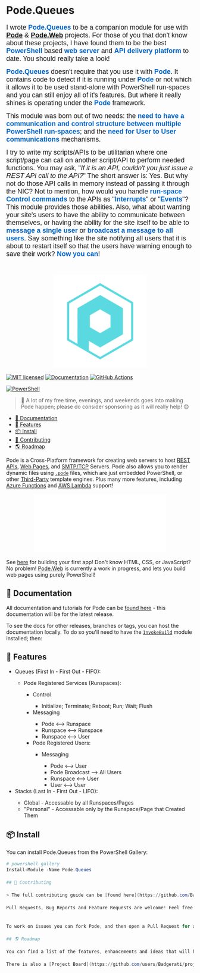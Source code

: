 # Pode.Queues

<P><FONT FACE="Calibri, sans-serif"><FONT SIZE=4>I wrote </FONT></FONT><STRONG><FONT COLOR="#0066cc"><FONT FACE="Calibri, sans-serif"><FONT SIZE=4><B>Pode.Queues</B></FONT></FONT></FONT></STRONG><FONT FACE="Calibri, sans-serif"><FONT SIZE=4>
to be a </FONT></FONT><FONT FACE="Calibri, sans-serif"><FONT SIZE=4><SPAN STYLE="font-style: normal">companion</SPAN></FONT></FONT><FONT FACE="Calibri, sans-serif"><FONT SIZE=4>
module for use with </FONT></FONT><STRONG><A HREF="https://github.com/Badgerati/Pode"><FONT FACE="Calibri, sans-serif"><FONT SIZE=4>Pode</FONT></FONT></A></STRONG><FONT FACE="Calibri, sans-serif"><FONT SIZE=4>
&amp; </FONT></FONT><STRONG><A HREF="https://github.com/Badgerati/Pode.Web"><FONT FACE="Calibri, sans-serif"><FONT SIZE=4>Pode.Web</FONT></FONT></A></STRONG><FONT FACE="Calibri, sans-serif"><FONT SIZE=4>
projects.  For those of you that don't know about these projects, I
have found them to be the best </FONT></FONT><FONT COLOR="#0066cc"><FONT FACE="Calibri, sans-serif"><FONT SIZE=4><B>PowerShell
</B></FONT></FONT></FONT><FONT FACE="Calibri, sans-serif"><FONT SIZE=4>based
</FONT></FONT><FONT COLOR="#0066cc"><FONT FACE="Calibri, sans-serif"><FONT SIZE=4><B>web
server</B></FONT></FONT></FONT><FONT FACE="Calibri, sans-serif"><FONT SIZE=4>
and </FONT></FONT><FONT COLOR="#0066cc"><FONT FACE="Calibri, sans-serif"><FONT SIZE=4><B>API
delivery platform</B></FONT></FONT></FONT><FONT FACE="Calibri, sans-serif"><FONT SIZE=4>
to date.  You should really take a look!</FONT></FONT></P>
<P><FONT FACE="Calibri, sans-serif"><FONT COLOR="#0066cc"><FONT SIZE=4><B>Pode.Queues</B></FONT></FONT><FONT SIZE=4><B>
</B></FONT><FONT SIZE=4>doesn't require that you use it with </FONT><FONT COLOR="#0066cc"><FONT SIZE=4><B>Pode</B></FONT></FONT><FONT SIZE=4>.
 It contains code to detect if it is running under </FONT><FONT COLOR="#0066cc"><FONT SIZE=4><B>Pode</B></FONT></FONT><FONT SIZE=4>
or not which it allows it to be used stand-alone with PowerShell
run-spaces and you can still enjoy all of it's features.  But where
it really shines is operating under the </FONT><FONT COLOR="#0066cc"><FONT SIZE=4><B>Pode</B></FONT></FONT><FONT SIZE=4>
framework.</FONT></FONT></P>
<P><FONT FACE="Calibri, sans-serif"><FONT SIZE=4>This module was born
out of two needs: the <FONT COLOR="#0066cc"><B>need to have a
communication and control structure between multiple PowerShell
run-spaces</B></FONT>; and the <FONT COLOR="#0066cc"><B>need for User
to User communications</B></FONT> mechanisms.</FONT></FONT></P>
<P><FONT FACE="Calibri, sans-serif"><FONT SIZE=4>I try to write my
scripts/APIs to be utilitarian where one script/page can call on
another script/API to perform needed functions.  You may ask, &quot;<I>If
it is an API, couldn't you just issue a REST API call to the API?</I>&quot;
 The short answer is: Yes.  But why not do those API calls in memory
instead of passing it through the NIC?  Not to mention, how would you
handle <FONT COLOR="#0066cc"><B>run-space Control commands</B></FONT>
to the APIs as &quot;<FONT COLOR="#0066cc"><B>Interrupts</B></FONT>&quot;
or &quot;<FONT COLOR="#0066cc"><B>Events</B></FONT>&quot;?  This
module provides those abilities.  Also, what about wanting your
site's users to have the ability to communicate between themselves,
or having the ability for the site itself to be able to <FONT COLOR="#0066cc"><B>message
a single user</B></FONT> or <FONT COLOR="#0066cc"><B>broadcast a
message to all users</B></FONT>.  Say something like the site
notifying all users that it is about to restart itself so that the
users have warning enough to save their work?  <FONT COLOR="#0066cc"><B>Now
you can</B></FONT>!</FONT></FONT></P>
<P STYLE="margin-bottom: 0in"><BR>
</P>

<p align="center">
    <img src="https://github.com/Badgerati/Pode/raw/develop/images/icon-new.svg?raw=true" width="250" />
</p>

[![MIT licensed](https://img.shields.io/badge/license-MIT-blue.svg)](https://raw.githubusercontent.com/Badgerati/Pode/master/LICENSE.txt)
[![Documentation](https://img.shields.io/github/v/release/badgerati/pode?label=docs&logo=readthedocs&logoColor=white)](https://badgerati.github.io/Pode)
[![GitHub Actions](https://img.shields.io/endpoint.svg?url=https%3A%2F%2Factions-badge.atrox.dev%2Fbadgerati%2Fpode%2Fbadge&style=flat&label=GitHub)](https://actions-badge.atrox.dev/badgerati/pode/goto)

[![PowerShell](https://img.shields.io/powershellgallery/dt/pode.svg?label=PowerShell&colorB=085298&logo=powershell&logoColor=white)](https://www.powershellgallery.com/packages/Pode)


> 💝 A lot of my free time, evenings, and weekends goes into making Pode happen; please do consider sponsoring as it will really help! 😊

- [📘 Documentation](#-documentation)
- [🚀 Features](#-features)
- [📦 Install](#-install)
- [🙌 Contributing](#-contributing)
- [🌎 Roadmap](#-roadmap)

Pode is a Cross-Platform framework for creating web servers to host [REST APIs](https://badgerati.github.io/Pode/Tutorials/Routes/Overview/), [Web Pages](https://badgerati.github.io/Pode/Tutorials/Routes/Examples/WebPages/), and [SMTP/TCP](https://badgerati.github.io/Pode/Servers/) Servers. Pode also allows you to render dynamic files using [`.pode`](https://badgerati.github.io/Pode/Tutorials/Views/Pode/) files, which are just embedded PowerShell, or other [Third-Party](https://badgerati.github.io/Pode/Tutorials/Views/ThirdParty/) template engines. Plus many more features, including [Azure Functions](https://badgerati.github.io/Pode/Hosting/AzureFunctions/) and [AWS Lambda](https://badgerati.github.io/Pode/Hosting/AwsLambda/) support!

<p align="center">
    <img src="https://github.com/Badgerati/Pode/blob/develop/images/example_code_readme.svg?raw=true" width="70%" />
</p>

See [here](https://badgerati.github.io/Pode/Getting-Started/FirstApp) for building your first app! Don't know HTML, CSS, or JavaScript? No problem! [Pode.Web](https://github.com/Badgerati/Pode.Web) is currently a work in progress, and lets you build web pages using purely PowerShell!

## 📘 Documentation

All documentation and tutorials for Pode can be [found here](https://badgerati.github.io/Pode) - this documentation will be for the latest release.

To see the docs for other releases, branches or tags, you can host the documentation locally. To do so you'll need to have the [`InvokeBuild`](https://github.com/nightroman/Invoke-Build) module installed; then:


## 🚀 Features

<ul>
    <li>Queues (First In - First Out - FIFO):</li>
    <ul>
        <li>Pode Registered Services (Runspaces):</li>
        <ul>
            <li>Control</li>
            <ul>
                <li>Initialize; Terminate; Reboot; Run; Wait; Flush</li>
            </ul>
            <li>Messaging</li>
            <ul>
                <li>Pode <--> Runspace</li>
                <li>Runspace <--> Runspace</li>
                <li>Runspace <--> User</li>
            </ul>
            <li>Pode Registered Users:</li>
            <ul>
                <li>Messaging</li>
                <ul>
                    <li>Pode <--> User</li>
                    <li>Pode Broadcast --> All Users</li>
                    <li>Runspace <--> User</li>
                    <li>User <--> User</li>
                </ul>
             </ul>
        </ul>
    </ul>
    <li>Stacks (Last In - First Out - LIFO):</li>
    <ul>
        <li>Global - Accessable by all Runspaces/Pages</li>
        <li>"Personal" - Accessable only by the Runspace/Page that Created Them</li>
    </ul>
</ul>

## 📦 Install

You can install Pode.Queues from the PowerShell Gallery:

```powershell
# powershell gallery
Install-Module -Name Pode.Queues

## 🙌 Contributing

> The full contributing guide can be [found here](https://github.com/Badgerati/Pode/blob/develop/.github/CONTRIBUTING.md)

Pull Requests, Bug Reports and Feature Requests are welcome! Feel free to help out with Issues and Projects!


To work on issues you can fork Pode, and then open a Pull Request for approval. Pull Requests should be made against the `develop` branch. Each Pull Request should also have an appropriate issue created.

## 🌎 Roadmap

You can find a list of the features, enhancements and ideas that will hopefully one day make it into Pode [here in the documentation](https://badgerati.github.io/Pode/roadmap/).

There is also a [Project Board](https://github.com/users/Badgerati/projects/2) in the beginnings of being setup for Pode, with milestone progression and current roadmap issues and ideas. If you see any draft issues you wish to discuss, or have an idea for one, please dicuss it over on [Discord](https://discord.gg/fRqeGcbF6h) in the `#ideas` or `#pode` channel.
